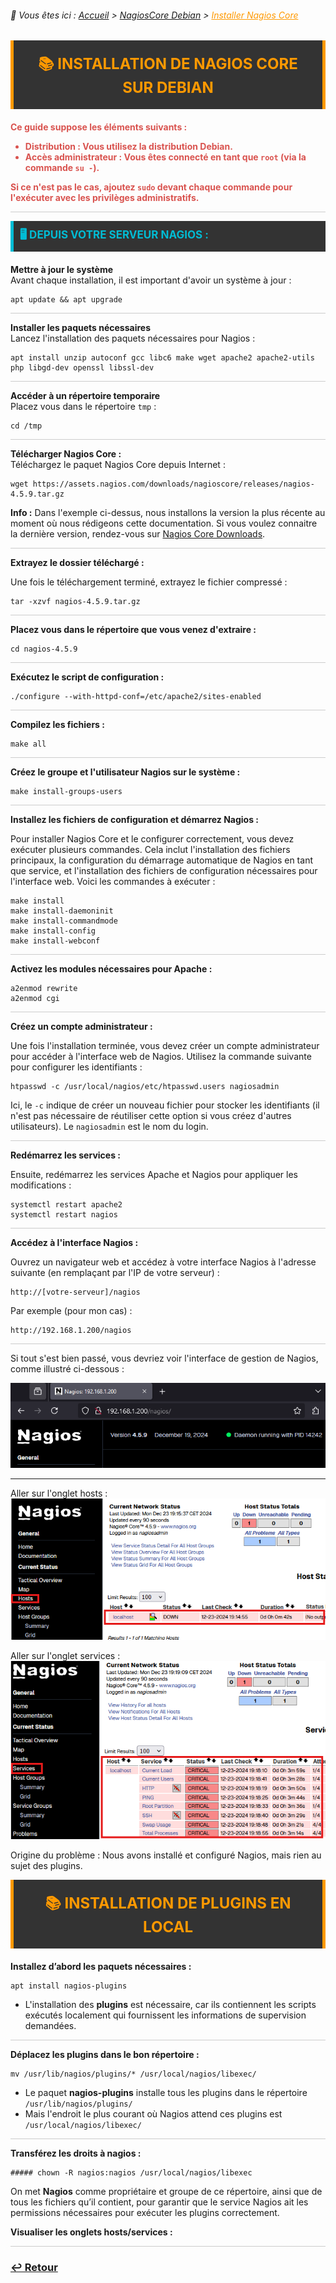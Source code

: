 <link rel="stylesheet" type="text/css" href="../../assets/css/principal-theme.css">

###### 📂 Vous êtes ici : [Accueil](../../index.md) > [NagiosCore Debian](../nagioscore-debian/index.md) > <a href="." style="color: #ff9900; text-decoration: underline;">Installer Nagios Core</a>


<div style="background-color: #333; color: #fff; border-left: 5px solid #ff9900; border-right: 5px solid #ff9900; padding: 20px 25px; margin-bottom: 20px; text-align: center;">
  <strong style="font-size: 24px; color: #ff9900;">📚 INSTALLATION DE NAGIOS CORE SUR DEBIAN</strong>
</div>



<div style="color: #d9534f; font-weight: bold; margin-bottom: 1em;">

  <p>Ce guide suppose les éléments suivants :</p>
  <ul>
    <li><strong>Distribution :</strong> Vous utilisez la distribution <strong>Debian</strong>.</li>
    <li><strong>Accès administrateur :</strong> Vous êtes connecté en tant que <code>root</code> (via la commande <code>su -</code>).</li>
  </ul>
  <p>Si ce n'est pas le cas, ajoutez <code>sudo</code> devant chaque commande pour l'exécuter avec les privilèges administratifs.</p>
</div>


<hr style="border: 1px solid #ccc; height: 1px; background-color: #ccc; border: none;">

<!-- Section "Depuis votre serveur Nagios" avec un fond sombre, couleurs contrastées et texte clair -->
<div style="background-color: #333; color: #fff; border-left: 5px solid #00bcd4; padding: 10px 10px; margin-bottom: 20px;">
  <strong style="font-size: 17px; color: #00bcd4;">🖥️ DEPUIS VOTRE SERVEUR NAGIOS :</strong>
</div>


**Mettre à jour le système**  
Avant chaque installation, il est important d'avoir un système à jour :
```
apt update && apt upgrade
```
<hr style="border: 1px solid #ccc; height: 1px; background-color: #ccc; border: none;">

**Installer les paquets nécessaires**  
Lancez l'installation des paquets nécessaires pour Nagios :
```
apt install unzip autoconf gcc libc6 make wget apache2 apache2-utils php libgd-dev openssl libssl-dev
```

<hr style="border: 1px solid #ccc; height: 1px; background-color: #ccc; border: none;">



**Accéder à un répertoire temporaire**  
Placez vous dans le répertoire `tmp` :
```
cd /tmp
```

<hr style="border: 1px solid #ccc; height: 1px; background-color: #ccc; border: none;">


**Télécharger Nagios Core :**  
Téléchargez le paquet Nagios Core depuis Internet : 


```
wget https://assets.nagios.com/downloads/nagioscore/releases/nagios-4.5.9.tar.gz
```

**Info :** Dans l'exemple ci-dessus, nous installons la version la plus récente au moment où nous rédigeons cette documentation. Si vous voulez connaitre la dernière version, rendez-vous sur [Nagios Core Downloads](https://www.nagios.org/downloads/nagios-core/).

<hr style="border: 1px solid #ccc; height: 1px; background-color: #ccc; border: none;">


**Extrayez le dossier téléchargé :**

Une fois le téléchargement terminé, extrayez le fichier compressé : 

```
tar -xzvf nagios-4.5.9.tar.gz
```

<hr style="border: 1px solid #ccc; height: 1px; background-color: #ccc; border: none;">


**Placez vous dans le répertoire que vous venez d'extraire :**

```
cd nagios-4.5.9
```

<hr style="border: 1px solid #ccc; height: 1px; background-color: #ccc; border: none;">


**Exécutez le script de configuration :**
```
./configure --with-httpd-conf=/etc/apache2/sites-enabled
```

<hr style="border: 1px solid #ccc; height: 1px; background-color: #ccc; border: none;">


**Compilez les fichiers :**

```
make all
```

<hr style="border: 1px solid #ccc; height: 1px; background-color: #ccc; border: none;">


**Créez le groupe et l'utilisateur Nagios sur le système :**
```
make install-groups-users
```

<hr style="border: 1px solid #ccc; height: 1px; background-color: #ccc; border: none;">

**Installez les fichiers de configuration et démarrez Nagios :**

Pour installer Nagios Core et le configurer correctement, vous devez exécuter plusieurs commandes. Cela inclut l'installation des fichiers principaux, la configuration du démarrage automatique de Nagios en tant que service, et l'installation des fichiers de configuration nécessaires pour l'interface web. Voici les commandes à exécuter : 

```
make install
make install-daemoninit
make install-commandmode
make install-config
make install-webconf
```

<hr style="border: 1px solid #ccc; height: 1px; background-color: #ccc; border: none;">


**Activez les modules nécessaires pour Apache :**

```
a2enmod rewrite
a2enmod cgi
```

<hr style="border: 1px solid #ccc; height: 1px; background-color: #ccc; border: none;">


**Créez un compte administrateur :**

Une fois l'installation terminée, vous devez créer un compte administrateur pour accéder à l'interface web de Nagios. Utilisez la commande suivante pour configurer les identifiants :

```
htpasswd -c /usr/local/nagios/etc/htpasswd.users nagiosadmin
```

Ici, le `-c` indique de créer un nouveau fichier pour stocker les identifiants (il n'est pas nécessaire de réutiliser cette option si vous créez d'autres utilisateurs). Le `nagiosadmin` est le nom du login.

<hr style="border: 1px solid #ccc; height: 1px; background-color: #ccc; border: none;">

**Redémarrez les services :**

Ensuite, redémarrez les services Apache et Nagios pour appliquer les modifications :

```
systemctl restart apache2
systemctl restart nagios
```

<hr style="border: 1px solid #ccc; height: 1px; background-color: #ccc; border: none;">


**Accédez à l'interface Nagios :**

Ouvrez un navigateur web et accédez à votre interface Nagios à l'adresse suivante (en remplaçant par l'IP de votre serveur) :

```
http://[votre-serveur]/nagios
```

Par exemple (pour mon cas) :

```
http://192.168.1.200/nagios
```

<hr style="border: 1px solid #ccc; height: 1px; background-color: #ccc; border: none;">


Si tout s'est bien passé, vous devriez voir l'interface de gestion de Nagios, comme illustré ci-dessous :

![alt text](/assets/images/interface_nagios.png)

---

Aller sur l'onglet hosts :  
![alt text](/assets/images/nagioshosts.png)  

Aller sur l'onglet services : 
![alt text](/assets/images/nagiosservice.png)

Origine du problème : Nous avons installé et configuré Nagios, mais rien au sujet des plugins.

<div style="background-color: #333; color: #fff; border-left: 5px solid #ff9900; border-right: 5px solid #ff9900; padding: 20px 25px; margin-bottom: 20px; text-align: center;">
  <strong style="font-size: 24px; color: #ff9900;">📚 INSTALLATION DE PLUGINS EN LOCAL</strong>
</div>

**Installez d’abord les paquets nécessaires :**  

```
apt install nagios-plugins
```
- L'installation des **plugins** est nécessaire, car ils contiennent les scripts exécutés localement qui fournissent les informations de supervision demandées.

<hr style="border: 1px solid #ccc; height: 1px; background-color: #ccc; border: none;">

**Déplacez les plugins dans le bon répertoire :**  

```
mv /usr/lib/nagios/plugins/* /usr/local/nagios/libexec/
```
- Le paquet **nagios-plugins** installe tous les plugins dans le répertoire `/usr/lib/nagios/plugins/`
- Mais l'endroit le plus courant où Nagios attend ces plugins est `/usr/local/nagios/libexec/`  

<hr style="border: 1px solid #ccc; height: 1px; background-color: #ccc; border: none;">

**Transférez les droits à nagios :**
```
##### chown -R nagios:nagios /usr/local/nagios/libexec
```
On met **Nagios** comme propriétaire et groupe de ce répertoire, ainsi que de tous les fichiers qu’il contient, pour garantir que le service Nagios ait les permissions nécessaires pour exécuter les plugins correctement.

**Visualiser les onglets hosts/services :**



<hr style="border: 1px solid #ccc; height: 1px; background-color: #ccc; border: none;">



### **[↩️ Retour](../../linux/nagioscore-debian/index.md)**